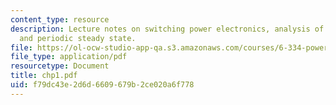 ```yaml
---
content_type: resource
description: Lecture notes on switching power electronics, analysis of techniques,
  and periodic steady state.
file: https://ol-ocw-studio-app-qa.s3.amazonaws.com/courses/6-334-power-electronics-spring-2007/f79dc43e2d6d6609679b2ce020a6f778_chp1.pdf
file_type: application/pdf
resourcetype: Document
title: chp1.pdf
uid: f79dc43e-2d6d-6609-679b-2ce020a6f778
---
```

